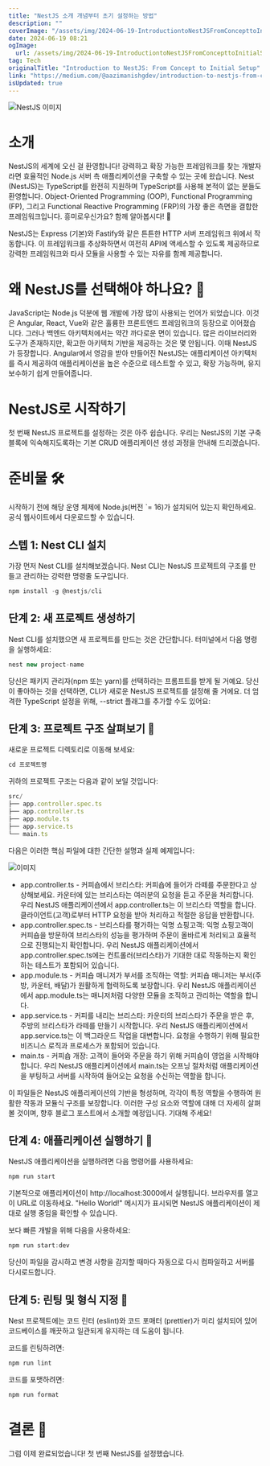 ```yaml
---
title: "NestJS 소개 개념부터 초기 설정하는 방법"
description: ""
coverImage: "/assets/img/2024-06-19-IntroductiontoNestJSFromConcepttoInitialSetup_0.png"
date: 2024-06-19 08:21
ogImage: 
  url: /assets/img/2024-06-19-IntroductiontoNestJSFromConcepttoInitialSetup_0.png
tag: Tech
originalTitle: "Introduction to NestJS: From Concept to Initial Setup"
link: "https://medium.com/@aazimanishgdev/introduction-to-nestjs-from-concept-to-initial-setup-7bd6ae0eb96a"
isUpdated: true
---
```






![NestJS 이미지](/assets/img/2024-06-19-IntroductiontoNestJSFromConcepttoInitialSetup_0.png)

# 소개

NestJS의 세계에 오신 걸 환영합니다! 강력하고 확장 가능한 프레임워크를 찾는 개발자라면 효율적인 Node.js 서버 측 애플리케이션을 구축할 수 있는 곳에 왔습니다. Nest (NestJS)는 TypeScript를 완전히 지원하며 TypeScript를 사용해 본적이 없는 분들도 환영합니다. Object-Oriented Programming (OOP), Functional Programming (FP), 그리고 Functional Reactive Programming (FRP)의 가장 좋은 측면을 결합한 프레임워크입니다. 흥미로우신가요? 함께 알아봅시다! 🌊

NestJS는 Express (기본)와 Fastify와 같은 튼튼한 HTTP 서버 프레임워크 위에서 작동합니다. 이 프레임워크를 추상화하면서 여전히 API에 액세스할 수 있도록 제공하므로 강력한 프레임워크와 타사 모듈을 사용할 수 있는 자유를 함께 제공합니다.

<div class="content-ad"></div>

# 왜 NestJS를 선택해야 하나요? 🚀

JavaScript는 Node.js 덕분에 웹 개발에 가장 많이 사용되는 언어가 되었습니다. 이것은 Angular, React, Vue와 같은 훌륭한 프론트엔드 프레임워크의 등장으로 이어졌습니다. 그러나 백엔드 아키텍처에서는 약간 까다로운 면이 있습니다. 많은 라이브러리와 도구가 존재하지만, 확고한 아키텍처 기반을 제공하는 것은 몇 안됩니다. 이때 NestJS가 등장합니다. Angular에서 영감을 받아 만들어진 NestJS는 애플리케이션 아키텍처를 즉시 제공하여 애플리케이션을 높은 수준으로 테스트할 수 있고, 확장 가능하며, 유지보수하기 쉽게 만들어줍니다.

# NestJS로 시작하기

첫 번째 NestJS 프로젝트를 설정하는 것은 아주 쉽습니다. 우리는 NestJS의 기본 구축 블록에 익숙해지도록하는 기본 CRUD 애플리케이션 생성 과정을 안내해 드리겠습니다.

<div class="content-ad"></div>

# 준비물 🛠️  

시작하기 전에 해당 운영 체제에 Node.js(버전 `= 16)가 설치되어 있는지 확인하세요. 공식 웹사이트에서 다운로드할 수 있습니다.

## 스텝 1: Nest CLI 설치  

가장 먼저 Nest CLI를 설치해보겠습니다. Nest CLI는 NestJS 프로젝트의 구조를 만들고 관리하는 강력한 명령줄 도구입니다.

<div class="content-ad"></div>

```js
npm install -g @nestjs/cli
```

## 단계 2: 새 프로젝트 생성하기

Nest CLI를 설치했으면 새 프로젝트를 만드는 것은 간단합니다. 터미널에서 다음 명령을 실행하세요:

```js
nest new project-name
```

<div class="content-ad"></div>

당신은 패키지 관리자(npm 또는 yarn)를 선택하라는 프롬프트를 받게 될 거예요. 당신이 좋아하는 것을 선택하면, CLI가 새로운 NestJS 프로젝트를 설정해 줄 거에요. 더 엄격한 TypeScript 설정을 위해, --strict 플래그를 추가할 수도 있어요:

## 단계 3: 프로젝트 구조 살펴보기 📂

새로운 프로젝트 디렉토리로 이동해 보세요:

```js
cd 프로젝트명
```

<div class="content-ad"></div>

귀하의 프로젝트 구조는 다음과 같이 보일 것입니다:

```js
src/
├── app.controller.spec.ts
├── app.controller.ts
├── app.module.ts
├── app.service.ts
└── main.ts
```

다음은 이러한 핵심 파일에 대한 간단한 설명과 실제 예제입니다:

![이미지](/assets/img/2024-06-19-IntroductiontoNestJSFromConcepttoInitialSetup_1.png)

<div class="content-ad"></div>

- app.controller.ts - 커피숍에서 브리스타: 커피숍에 들어가 라떼를 주문한다고 상상해보세요. 카운터에 있는 브리스타는 여러분의 요청을 듣고 주문을 처리합니다. 우리 NestJS 애플리케이션에서 app.controller.ts는 이 브리스타 역할을 합니다. 클라이언트(고객)로부터 HTTP 요청을 받아 처리하고 적절한 응답을 반환합니다.
- app.controller.spec.ts - 브리스타를 평가하는 익명 쇼핑고객: 익명 쇼핑고객이 커피숍을 방문하여 브리스타의 성능을 평가하며 주문이 올바르게 처리되고 효율적으로 진행되는지 확인합니다. 우리 NestJS 애플리케이션에서 app.controller.spec.ts에는 컨트롤러(브리스타)가 기대한 대로 작동하는지 확인하는 테스트가 포함되어 있습니다.
- app.module.ts - 커피숍 매니저가 부서를 조직하는 역할: 커피숍 매니저는 부서(주방, 카운터, 배달)가 원활하게 협력하도록 보장합니다. 우리 NestJS 애플리케이션에서 app.module.ts는 매니저처럼 다양한 모듈을 조직하고 관리하는 역할을 합니다.
- app.service.ts - 커피를 내리는 브리스타: 카운터의 브리스타가 주문을 받은 후, 주방의 브리스타가 라떼를 만들기 시작합니다. 우리 NestJS 애플리케이션에서 app.service.ts는 이 백그라운드 작업을 대변합니다. 요청을 수행하기 위해 필요한 비즈니스 로직과 프로세스가 포함되어 있습니다.
- main.ts - 커피숍 개장: 고객이 들어와 주문을 하기 위해 커피숍이 영업을 시작해야 합니다. 우리 NestJS 애플리케이션에서 main.ts는 오프닝 절차처럼 애플리케이션을 부팅하고 서버를 시작하여 들어오는 요청을 수신하는 역할을 합니다.

이 파일들은 NestJS 애플리케이션의 기반을 형성하며, 각각이 특정 역할을 수행하여 원활한 작동과 모듈식 구조를 보장합니다. 이러한 구성 요소와 역할에 대해 더 자세히 살펴볼 것이며, 향후 블로그 포스트에서 소개할 예정입니다. 기대해 주세요!

## 단계 4: 애플리케이션 실행하기 🏃

NestJS 애플리케이션을 실행하려면 다음 명령어를 사용하세요:

<div class="content-ad"></div>

```js
npm run start
```

기본적으로 애플리케이션이 http://localhost:3000에서 실행됩니다. 브라우저를 열고 이 URL로 이동하세요. "Hello World!" 메시지가 표시되면 NestJS 애플리케이션이 제대로 실행 중임을 확인할 수 있습니다.

보다 빠른 개발을 위해 다음을 사용하세요:

```js
npm run start:dev
```

<div class="content-ad"></div>

당신이 파일을 감시하고 변경 사항을 감지할 때마다 자동으로 다시 컴파일하고 서버를 다시로드합니다.

## 단계 5: 린팅 및 형식 지정 📏

Nest 프로젝트에는 코드 린터 (eslint)와 코드 포매터 (prettier)가 미리 설치되어 있어 코드베이스를 깨끗하고 일관되게 유지하는 데 도움이 됩니다.

코드를 린팅하려면:

<div class="content-ad"></div>

```js
npm run lint
```

코드를 포맷하려면:

```js
npm run format
```

# 결론 🎉


<div class="content-ad"></div>

그럼 이제 완료되었습니다! 첫 번째 NestJS를 설정했습니다.